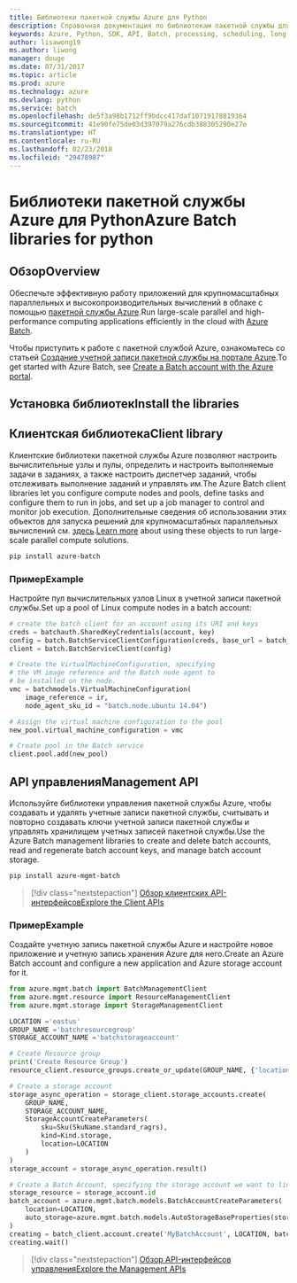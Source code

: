 ```yaml
---
title: Библиотеки пакетной службы Azure для Python
description: Справочная документация по библиотекам пакетной службы для Python
keywords: Azure, Python, SDK, API, Batch, processing, scheduling, long-running
author: lisawong19
ms.author: liwong
manager: douge
ms.date: 07/31/2017
ms.topic: article
ms.prod: azure
ms.technology: azure
ms.devlang: python
ms.service: batch
ms.openlocfilehash: de5f3a98b1712ff9bdcc417daf10719178819364
ms.sourcegitcommit: 41e90fe75de03d397079a276cdb388305290e27e
ms.translationtype: HT
ms.contentlocale: ru-RU
ms.lasthandoff: 02/23/2018
ms.locfileid: "29478987"
---
```

# <a name="azure-batch-libraries-for-python"></a><span data-ttu-id="bbdb5-104">Библиотеки пакетной службы Azure для Python</span><span class="sxs-lookup"><span data-stu-id="bbdb5-104">Azure Batch libraries for python</span></span>

## <a name="overview"></a><span data-ttu-id="bbdb5-105">Обзор</span><span class="sxs-lookup"><span data-stu-id="bbdb5-105">Overview</span></span>

<span data-ttu-id="bbdb5-106">Обеспечьте эффективную работу приложений для крупномасштабных параллельных и высокопроизводительных вычислений в облаке с помощью [пакетной службы Azure](/azure/batch/batch-technical-overview).</span><span class="sxs-lookup"><span data-stu-id="bbdb5-106">Run large-scale parallel and high-performance computing applications efficiently in the cloud with [Azure Batch](/azure/batch/batch-technical-overview).</span></span>   

<span data-ttu-id="bbdb5-107">Чтобы приступить к работе с пакетной службой Azure, ознакомьтесь со статьей [Создание учетной записи пакетной службы на портале Azure](/azure/batch/batch-account-create-portal).</span><span class="sxs-lookup"><span data-stu-id="bbdb5-107">To get started with Azure Batch, see [Create a Batch account with the Azure portal](/azure/batch/batch-account-create-portal).</span></span>

## <a name="install-the-libraries"></a><span data-ttu-id="bbdb5-108">Установка библиотек</span><span class="sxs-lookup"><span data-stu-id="bbdb5-108">Install the libraries</span></span>

## <a name="client-library"></a><span data-ttu-id="bbdb5-109">Клиентская библиотека</span><span class="sxs-lookup"><span data-stu-id="bbdb5-109">Client library</span></span>
<span data-ttu-id="bbdb5-110">Клиентские библиотеки пакетной службы Azure позволяют настроить вычислительные узлы и пулы, определить и настроить выполняемые задачи в заданиях, а также настроить диспетчер заданий, чтобы отслеживать выполнение заданий и управлять им.</span><span class="sxs-lookup"><span data-stu-id="bbdb5-110">The Azure Batch client libraries let you configure compute nodes and pools, define tasks and configure them to run in jobs, and set up a job manager to control and monitor job execution.</span></span> <span data-ttu-id="bbdb5-111">Дополнительные сведения об использовании этих объектов для запуска решений для крупномасштабных параллельных вычислений см. [здесь](/azure/batch/batch-api-basics).</span><span class="sxs-lookup"><span data-stu-id="bbdb5-111">[Learn more](/azure/batch/batch-api-basics) about using these objects to run large-scale parallel compute solutions.</span></span>

```bash
pip install azure-batch
```
### <a name="example"></a><span data-ttu-id="bbdb5-112">Пример</span><span class="sxs-lookup"><span data-stu-id="bbdb5-112">Example</span></span>

<span data-ttu-id="bbdb5-113">Настройте пул вычислительных узлов Linux в учетной записи пакетной службы.</span><span class="sxs-lookup"><span data-stu-id="bbdb5-113">Set up a pool of Linux compute nodes in a batch account:</span></span>

```python
# create the batch client for an account using its URI and keys
creds = batchauth.SharedKeyCredentials(account, key)
config = batch.BatchServiceClientConfiguration(creds, base_url = batch_url)
client = batch.BatchServiceClient(config)

# Create the VirtualMachineConfiguration, specifying
# the VM image reference and the Batch node agent to
# be installed on the node.
vmc = batchmodels.VirtualMachineConfiguration(
    image_reference = ir,
    node_agent_sku_id = "batch.node.ubuntu 14.04")

# Assign the virtual machine configuration to the pool
new_pool.virtual_machine_configuration = vmc

# Create pool in the Batch service
client.pool.add(new_pool)
```

## <a name="management-api"></a><span data-ttu-id="bbdb5-114">API управления</span><span class="sxs-lookup"><span data-stu-id="bbdb5-114">Management API</span></span>
<span data-ttu-id="bbdb5-115">Используйте библиотеки управления пакетной службы Azure, чтобы создавать и удалять учетные записи пакетной службы, считывать и повторно создавать ключи учетной записи пакетной службы и управлять хранилищем учетных записей пакетной службы.</span><span class="sxs-lookup"><span data-stu-id="bbdb5-115">Use the Azure Batch management libraries to create and delete batch accounts, read and regenerate batch account keys, and manage batch account storage.</span></span>

```bash
pip install azure-mgmt-batch
```
> [!div class="nextstepaction"]
> [<span data-ttu-id="bbdb5-116">Обзор клиентских API-интерфейсов</span><span class="sxs-lookup"><span data-stu-id="bbdb5-116">Explore the Client APIs</span></span>](/python/api/overview/azure/batch/client)

### <a name="example"></a><span data-ttu-id="bbdb5-117">Пример</span><span class="sxs-lookup"><span data-stu-id="bbdb5-117">Example</span></span>
<span data-ttu-id="bbdb5-118">Создайте учетную запись пакетной службы Azure и настройте новое приложение и учетную запись хранения Azure для него.</span><span class="sxs-lookup"><span data-stu-id="bbdb5-118">Create an Azure Batch account and configure a new application and Azure storage account for it.</span></span>

```python
from azure.mgmt.batch import BatchManagementClient
from azure.mgmt.resource import ResourceManagementClient
from azure.mgmt.storage import StorageManagementClient

LOCATION ='eastus'
GROUP_NAME ='batchresourcegroup'
STORAGE_ACCOUNT_NAME ='batchstorageaccount'

# Create Resource group
print('Create Resource Group')
resource_client.resource_groups.create_or_update(GROUP_NAME, {'location': LOCATION})

# Create a storage account
storage_async_operation = storage_client.storage_accounts.create(
    GROUP_NAME,
    STORAGE_ACCOUNT_NAME,
    StorageAccountCreateParameters(
        sku=Sku(SkuName.standard_ragrs),
        kind=Kind.storage,
        location=LOCATION
    )
)
storage_account = storage_async_operation.result()

# Create a Batch Account, specifying the storage account we want to link
storage_resource = storage_account.id
batch_account = azure.mgmt.batch.models.BatchAccountCreateParameters(
    location=LOCATION,
    auto_storage=azure.mgmt.batch.models.AutoStorageBaseProperties(storage_resource)
)
creating = batch_client.account.create('MyBatchAccount', LOCATION, batch_account)
creating.wait()
```

> [!div class="nextstepaction"]
> [<span data-ttu-id="bbdb5-119">Обзор API-интерфейсов управления</span><span class="sxs-lookup"><span data-stu-id="bbdb5-119">Explore the Management APIs</span></span>](/python/api/overview/azure/batch/management)